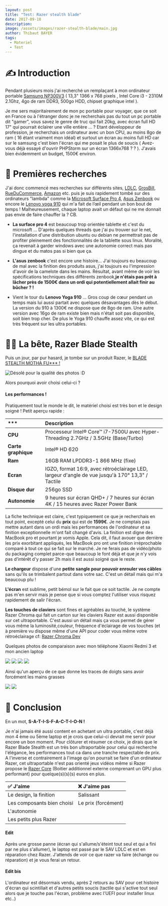 ```yaml
---
layout: post
title: "Test: Razer stealth blade"
date: 2017-09-18
description: 
image: /assets/images/razer-stealth-blade/main.jpg
author: Thibaut BAYER
tags: 
  - Materiel
  - Test
---
```

# ✍️ Introduction
Pendant plusieurs mois j'ai recherché un remplaçant à mon ordinateur portable [Samsung NP300V3](http://www.01net.com/tests/samsung-np300v3a-fiche-technique-17681.html) ( 13,3" 1366 x 768 pixels , Intel Core i3 - 2310M 2.1Ghz, 4go de ram DDR3, 500go HDD, chipset graphique intel ).

Je me sers majoritairement de mon pc portable pour voyager, que ce soit en France ou à l'étranger donc je ne recherchais pas du tout un pc portable dit "gamer", vous savez le genre de truc qui fait 20kg, avec écran full HD 17" qui pourrait éclairer une ville entière ... ? Etant développeur de profession, je recherchais un ordinateur avec un bon CPU, au moins 8go de ram ( 16 étant vraiment mon idéal) et surtout un écran au moins full HD car sur le samsung c'est bien l'écran qui me posait le plus de soucis ( Avez-vous déjà essayé d'ouvrir PHPStorm sur un écran 1366x768 ? ? ). J'avais bien évidemment un budget, 1500€ environ.

# 🔎 Premières recherches
J'ai donc commencé mes recherches sur différents sites, [LDLC](https://www.ldlc.com/), [GrosBill](https://www.grosbill.com/), [RueDuCommerce](http://www.rueducommerce.fr), [Amazon](https://www.amazon.fr/) etc. puis je suis rapidement tombé sur des ordinateurs "lambda" comme la [Microsoft Surface Pro 4](https://www.amazon.fr/dp/B016K4WQ0G/ref=asc_df_B016K4WQ0G46064120), [Asus Zenbook](https://www.amazon.fr/Asus-Zenbook-UX430UA-GV341T-Ultrabook-Windows/dp/B0747DSJGW) ou encore le [Lenovo yoga 910](https://www.amazon.fr/dp/B01NBVN7ZF) qui m'a fait de l’œil pendant un bon bout de temps !
Malheureusement, chaque laptop avait un défaut qui ne me donnait pas envie de faire chauffer la ? CB. 

* **La surface pro 4** est beaucoup trop orientée tablette et c'est du microsoft ... D'après quelques threads que j'ai pu trouver sur le net, l'installation d'une distribution ubuntu ou debian ne permettrait pas de profiter pleinement des fonctionnalités de la tablette sous linux. Moralité, ça revenait à garder windows avec une autonomie correct mais pas dingue et du matos pas si bien que ça.

* **L'asus zenbook** c'est encore une histoire... J'ai toujours eu beaucoup de mal avec la finition des produits asus, j'ai toujours eu l'impression d'avoir de la camelote dans les mains. Résultat, avant même de voir les spécifications techniques des différents zenbook,**je n'étais pas prêt à lâcher près de 1500€ dans un ordi qui potentiellement allait finir au bûcher ? !**

* Vient le tour du **Lenovo Yoga 910** ... Gros coup de cœur pendant un temps mais lui aussi partait avec quelques désavantages dès le début. La version du 910 à 1300€ ne dispose que de 8go de ram. Une autre version avec 16go de ram existe bien mais n'était soit pas disponible, soit bien trop cher. De plus le Yoga 910 chauffe assez vite, ce qui est très fréquent sur les ultra portables.


# 💪🏻 La bête, Razer Blade Stealth
Puis un jour, par pur hasard, je tombe sur un produit Razer, le [BLADE STEALTH MOTHA FU\*\*\* !](https://www.amazon.fr/gp/product/B0779XH77P/ref=as_li_tl?ie=UTF8&camp=1642&creative=6746&creativeASIN=B0779XH77P&linkCode=as2&tag=btor-21&linkId=28b67a5557dfdea1962ce4ba85c7f847)

![Désolé pour la qualité des photos :D ](/assets/images/razer-stealth-blade/5.jpg)

Alors pourquoi avoir choisi celui-ci ?
#### Les performances !
Pratiquement tout le monde le dit, le matériel choisi est très bon et le design soigné ! Petit aperçu rapide :

| \*\*\*|Description |
|:----|:------|
|**CPU** | Processeur Intel® Core™ i7-7500U avec Hyper-Threading 2.7GHz / 3.5GHz (Base/Turbo)|
|**Carte graphique** | Intel® HD 620|
|**Ram** |16GB RAM LPDDR3-1 866 MHz (fixe) |
|**Ecran** |IGZO, format 16:9, avec rétroéclairage LED, largeur d'angle de vue jusqu'à 170° 13,3" / Tactile |
|**Disque dur** |256go SSD |
|**Autonomie**| 9 heures sur écran QHD+ / 7 heures sur écran 4K / 15 heures avec Razer Power Bank |

La fiche technique est claire, c'est typiquement ce que je recherchais en tout point, excepté celui du **prix** qui est de **1599€**. 
Je ne comptais pas mettre autant dans un ordi mais les performances de l'ordinateur et sa finition exceptionnelle m'ont fait changé d'avis. La finition est digne des MacBook pro et pourtant je vomis Apple. Cela dit, il faut avouer que derrière les prix exorbitant appliqués, les MacBook pro ont une finition irréprochable comparé à tout ce qui se fait sur le marché.
Je ne ferais pas de vidéo/photo du packaging complet parce-que beaucoup le font déjà et que je n'y vois pas d’intérêt d'y passer 2h mais il est aussi soigné que le reste. 

**Le chargeur** dispose d'une **petite sangle pour pouvoir enrouler vos câbles** sans qu'ils se trimbalent partout dans votre sac. C'est un détail mais qui m'a beaucoup plu !

**L'écran** est sublime, petit bémol sur le fait que ce soit tactile. Je ne compte pas m'en servir mais je pense que si vous comptez l'utiliser vous risquez rapidement de salir l'écran.

**Les touches de claviers** sont fines et agréables au touché, le système Razer Chroma qui fait un carton sur les claviers Razer est aussi disponible sur cet ultraportable. C'est aussi un détail mais ça vous permet de gérer vous même la luminosité,couleur, fréquence d'éclairage de vos touches (et à première vu dispose même d'une API pour coder vous même votre rétroéclairage cf: [Razer Chroma Dev](http://developer.razerzone.com/chroma/)

Quelques photos de comparaison avec mon téléphone Xiaomi Redmi 3 et mon ancien laptop

![](/assets/images/razer-stealth-blade/9.jpg)
![](/assets/images/razer-stealth-blade/10.jpg)
![](/assets/images/razer-stealth-blade/4.jpg)
![](/assets/images/razer-stealth-blade/4.1.jpg)

Ainsi qu'un aperçu de ce que donne les traces de doigts sans avoir forcément les mains grasses

![](/assets/images/razer-stealth-blade/7.jpg)
![](/assets/images/razer-stealth-blade/8.jpg)

# 📌 Conclusion
En un mot, **S-A-T-I-S-F-A-C-T-I-O-N !** 

Je n'ai jamais été aussi content en achetant un ultra portable, c'est déjà mon 4 ème ou 5ème laptop et je crois que celui-ci devrait me servir pour encore un bon moment.
Pour clôturer et résumer ce choix, je dirais que le Razer Blade Stealth est un très bon ultraportable pour celui qui recherche l'élégance, les performances tout ca dans une tranche respectable de prix.
A l'inverse et contrairement à l'image qu'on pourrait se faire d'un ordinateur Razer, cet ultraportable n'est pas orienté jeux vidéos même si Razer propose le [Razer Core](https://www.razerzone.com/gaming-systems/refurbished-razer-core) (Boitier additionnel externe comprenant un GPU plus performant) pour quelque(s)(s)(s) euros en plus.

| ✅ J'aime|  ❌ J'aime pas|
|:----|:------|
|Le design, la finition |  Salissant |
|Les composants bien choisi| Le prix (forcément)|
|L'autonomie| |
|Les petits plus Razer  |  |



#### Edit
Après une grosse panne (écran qui s'allume/s'éteint tout seul et qui a fini par ne plus s'allumer), le laptop est passé par le SAV LDLC et est en réparation chez Razer.
J'attends de voir ce que razer va faire (échange ou réparation) et je vous ferai un retour.

#### Edit bis
L'ordinateur est désormais vendu, après 2 retours au SAV pour cet histoire d'écran qui scintillait et d'autres petits soucis (tactile qui s'active tout seul alors que je touche pas l'écran, problème avec l'UEFI pour installer linux etc..)
